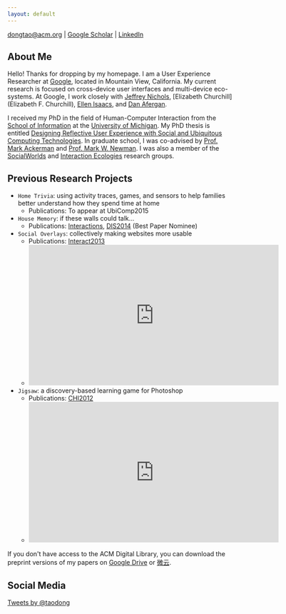 ```yaml
---
layout: default
---
```

[dongtao@acm.org](mailto:dongtao@acm.org) \| [Google Scholar](https://scholar.google.com/citations?user=HYU9v0QAAAAJ&hl=en) \| [LinkedIn](https://www.linkedin.com/in/dongtao)


## About Me

Hello! Thanks for dropping by my homepage. I am a User Experience Researcher at [Google](https://www.google.com/intl/en/about/), located in Mountain View, California. My current research is focused on cross-device user interfaces and multi-device eco-systems. At Google, I work closely with [Jeffrey Nichols](www.jeffreynichols.com/), [Elizabeth Churchill](Elizabeth F. Churchill), [Ellen Isaacs](www.izix.com/), and [Dan Afergan](http://www.eecs.tufts.edu/~afergan/).

I received my PhD in the field of Human-Computer Interaction from the [School of Information](http://www.si.umich.edu) at the [University of Michigan](http://www.umich.edu). My PhD thesis is entitled [Designing Reflective User Experience with Social and Ubiquitous Computing Technologies](http://deepblue.lib.umich.edu/handle/2027.42/111448). In graduate school, I was co-advised by [Prof. Mark Ackerman](http://www.socialworldsresearch.org/eecs/ackerm) and [Prof. Mark W. Newman](http://mwnewman.people.si.umich.edu/). I was also a member of the [SocialWorlds](http://www.socialworldsresearch.org/) and [Interaction Ecologies](http://www.intecolab.com/) research groups.

## Previous Research Projects

* `Home Trivia`: using activity traces, games, and sensors to help families better understand how they spend time at home
  - Publications: To appear at UbiComp2015
* `House Memory`: if these walls could talk...
  - Publications: [Interactions](http://dl.acm.org/citation.cfm?doid=2654824), [DIS2014](http://dl.acm.org/citation.cfm?id=2598605) (Best Paper Nominee)
* `Social Overlays`: collectively making websites more usable
  - Publications: [Interact2013](http://link.springer.com/chapter/10.1007/978-3-642-40498-6_21#page-1)
  - <iframe width="560" height="315" src="https://www.youtube.com/embed/PlysPcqyRt0" frameborder="0" allowfullscreen></iframe>
* `Jigsaw`: a discovery-based learning game for Photoshop
  - Publications: [CHI2012](http://dl.acm.org/citation.cfm?id=2208358)
  - <iframe width="560" height="315" src="https://www.youtube.com/embed/OwEPxmm_BTY" frameborder="0" allowfullscreen></iframe>

If you don't have access to the ACM Digital Library, you can download the preprint versions of my papers on [Google Drive](https://drive.google.com/folderview?id=0B3ZUNRRaVZ8nfkVHdzdOM3ZKQmZHMGl1SWowQU9GQnVWakM5YTQ2UGZJcnQ3d3ZQcjFOZ1U&usp=sharing) or [微云](http://share.weiyun.com/e2f251f11f0a4600f14d5e7fb81d1291).

## Social Media
<a class="twitter-timeline" href="https://twitter.com/taodong" data-widget-id="635598555265269760">Tweets by @taodong</a>
<script>!function(d,s,id){var js,fjs=d.getElementsByTagName(s)[0],p=/^http:/.test(d.location)?'http':'https';if(!d.getElementById(id)){js=d.createElement(s);js.id=id;js.src=p+"://platform.twitter.com/widgets.js";fjs.parentNode.insertBefore(js,fjs);}}(document,"script","twitter-wjs");</script>
